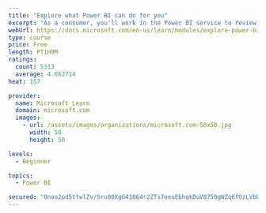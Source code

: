 ```yaml
---
title: "Explore what Power BI can do for you"
excerpt: "As a consumer, you'll work in the Power BI service to review and interact with content that has been shared with you. This module provides the foundational information that you need to work effectively in the Power BI service."
webUrl: https://docs.microsoft.com/en-us/learn/modules/explore-power-bi-service/
type: course
price: Free
length: PT1H9M
ratings:
  count: 5313
  average: 4.662714
heat: 157

provider:
  name: Microsoft Learn
  domain: microsoft.com
  images:
    - url: /assets/images/organizations/microsoft.com-50x50.jpg
      width: 50
      height: 50

levels:
  - Beginner

topics:
  - Power BI

secured: "Onoo2pd5ttwlZv/Sru00XgG41864r2ZTs7eeuEbhqkDuV8750gWZq6fOzLVbBVzvSV2dJ+f/e+VqTLtwCJLNimkzp9HUwD4LxDaO5UVzqxt15MpysG89if/Cab1AD08KhCfijatr9sNC9TMCVQox0IHjCTMdnH0BGQKQjElQyvFu9tAZViQ46Ni81K/MkrMkmWCL4ai77ajcSHlLYYaDy0VDowxMKcS63hHo0F5Sj83DMrddhsKcdFPGskLWxKANRq+NJc+OcJwVa2GsN0u/E9MDcRJNe6DOHdEQg7afOxJen6Ixy7gunkTm0MvgqUjuCm43uXUKTJ4MOjN4CoAB0QHuUkegDxPMPSEYTuy1Nd5ZD99QcaXiQCgj8RyjLSiZ;uS+q1QPdTxLXa35JwEsQUw=="
---
```



